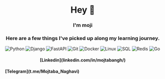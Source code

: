 <p align='center'>
<h1 align='center'>Hey 👋</h1>
<h3 align='center'>I'm moji</h3>


<h3 align='center'>Here are a few things I've picked up along my learning journey.</h3>

<p align='center'>
  
![Python](https://img.shields.io/badge/-Python-000?&logo=Python)
![Django](https://img.shields.io/badge/Django-%23092E20.svg?logo=django&logoColor=white)
![FastAPI](https://img.shields.io/badge/FastAPI-009485.svg?logo=fastapi&logoColor=white)
![Git](https://img.shields.io/badge/Git-F05032?logo=git&logoColor=fff)
![Docker](https://img.shields.io/badge/Docker-2496ED?logo=docker&logoColor=fff)
![Linux](https://img.shields.io/badge/-Linux-000?&logo=Linux)
![SQL](https://img.shields.io/badge/-SQL-000?style=for-the-badge&logo=MySQL&logoColor=4479A1)
![Redis](https://img.shields.io/badge/-Redis-000?&logo=Redis)
![Go](https://img.shields.io/badge/Go-%2300ADD8.svg?&logo=go&logoColor=white)
</p>
<h4 align='center'>[Linkedin](linkedin.com/in/mojtabangh/)</h4>
<h4>[Telegram](t.me/Mojtaba_Naghavi)</h4>
<!--
**mojtabangh/mojtabangh** is a ✨ _special_ ✨ repository because its `README.md` (this file) appears on your GitHub profile.

Here are some ideas to get you started:

- 🔭 I’m currently working on ...
- 🌱 I’m currently learning ...
- 👯 I’m looking to collaborate on ...
- 🤔 I’m looking for help with ...
- 💬 Ask me about ...
- 📫 How to reach me: ...
- 😄 Pronouns: ...
- ⚡ Fun fact: ...
-->
